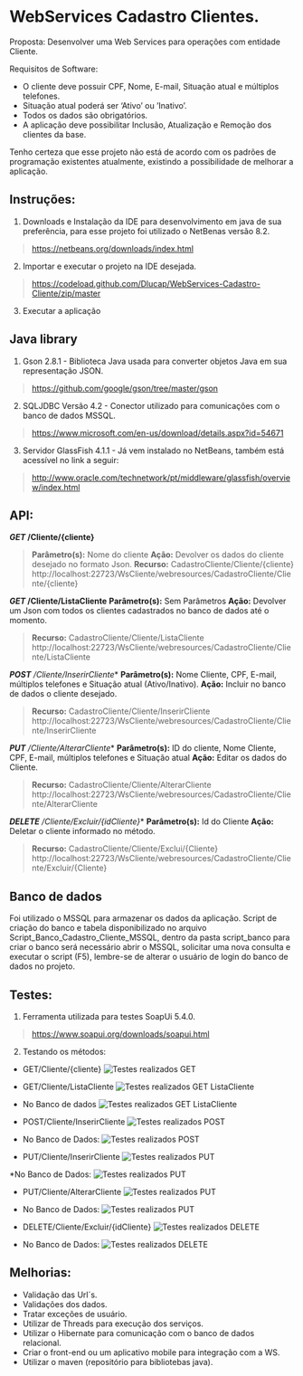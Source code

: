 # WebServices Cadastro Clientes.

Proposta:
Desenvolver uma Web Services para operações com entidade Cliente.

Requisitos de Software:
- O cliente deve possuir CPF, Nome, E-mail, Situação atual e múltiplos telefones.
- Situação atual poderá ser ‘Ativo’ ou ’Inativo’.
- Todos os dados são obrigatórios.
- A aplicação deve possibilitar Inclusão, Atualização e Remoção dos clientes da base.

Tenho certeza que esse projeto não está de acordo com os padrões de programação existentes atualmente, existindo a possibilidade de melhorar a aplicação.


## Instruções: 
1. Downloads e Instalação da IDE para desenvolvimento em java de sua preferência, para esse projeto foi utilizado o NetBenas versão 8.2.
>https://netbeans.org/downloads/index.html
2. Importar e executar o projeto na IDE desejada.
>https://codeload.github.com/Dlucap/WebServices-Cadastro-Cliente/zip/master
3. Executar a aplicação


## Java library
1. Gson 2.8.1 -  Biblioteca Java usada para converter objetos Java em sua representação JSON.
>https://github.com/google/gson/tree/master/gson
2. SQLJDBC Versão 4.2 - Conector utilizado para comunicações com o banco de dados MSSQL.
>https://www.microsoft.com/en-us/download/details.aspx?id=54671
3. Servidor GlassFish 4.1.1 - Já vem instalado no NetBeans, também está acessível no link a seguir: 
>http://www.oracle.com/technetwork/pt/middleware/glassfish/overview/index.html

 
## API: 
***GET* /Cliente/{cliente}**
>**Parâmetro(s):** Nome do cliente
>**Ação:** Devolver os dados do cliente desejado no formato Json.
>**Recurso:** CadastroCliente/Cliente/{cliente} 
>http://localhost:22723/WsCliente/webresources/CadastroCliente/Cliente/{cliente}

***GET* /Cliente/ListaCliente**
**Parâmetro(s):** Sem Parâmetros
**Ação:** Devolver um Json com todos os clientes cadastrados no banco de dados até o momento.
>**Recurso:** CadastroCliente/Cliente/ListaCliente 
>http://localhost:22723/WsCliente/webresources/CadastroCliente/Cliente/ListaCliente

***POST** /Cliente/InserirCliente**
**Parâmetro(s):** Nome Cliente, CPF, E-mail, múltiplos telefones e Situação atual (Ativo/Inativo).
**Ação:** Incluir no banco de dados o cliente desejado.
>**Recurso:** CadastroCliente/Cliente/InserirCliente 
>http://localhost:22723/WsCliente/webresources/CadastroCliente/Cliente/InserirCliente

***PUT** /Cliente/AlterarCliente**
**Parâmetro(s):** ID do cliente, Nome Cliente, CPF, E-mail, múltiplos telefones e Situação atual
**Ação:** Editar os dados do Cliente.
>**Recurso:** CadastroCliente/Cliente/AlterarCliente 
>http://localhost:22723/WsCliente/webresources/CadastroCliente/Cliente/AlterarCliente

***DELETE** /Cliente/Excluir/{idCliente}**
**Parâmetro(s):** Id do Cliente
**Ação:** Deletar o cliente informado no método.
>**Recurso:** CadastroCliente/Cliente/Exclui/{Cliente} 
>http://localhost:22723/WsCliente/webresources/CadastroCliente/Cliente/Excluir/{Cliente}

## Banco de dados
Foi utilizado o MSSQL para armazenar os dados da aplicação.
Script de criação do banco e tabela disponibilizado no arquivo Script_Banco_Cadastro_Cliente_MSSQL, dentro da pasta script_banco para criar o banco será necessário abrir o MSSQL, solicitar uma nova consulta e executar o script (F5), lembre-se de alterar o usuário de login do banco de dados no projeto.


## Testes: 
1. Ferramenta utilizada para testes SoapUi 5.4.0.
>https://www.soapui.org/downloads/soapui.html

2. Testando os métodos:

* GET/Cliente/{cliente}
![Testes realizados GET](/screenshots/SoapUI_GET.png?raw=true "Testes realizados GET")


* GET/Cliente/ListaCliente
![Testes realizados GET ListaCliente](/screenshots/SoapUI_GET_ListaCliente.png?raw=true "Testes realizados GET ListaCliente")

* No Banco de dados
![Testes realizados GET ListaCliente](/screenshots/MSSQL_GET_ListaCliente.png?raw=true "Testes realizados GET ListaCliente")


* POST/Cliente/InserirCliente
![Testes realizados POST](/screenshots/SoapUI_POST.png?raw=true "Testes realizados POST")

* No Banco de Dados:
![Testes realizados POST](/screenshots/MSSQL_POST.png?raw=true "Testes realizados POST")


* PUT/Cliente/InserirCliente
![Testes realizados PUT](/screenshots/SoapUI_PUT.png?raw=true "Testes realizados PUT")

*No Banco de Dados:
![Testes realizados PUT](/screenshots/MSSQL_PUT.png?raw=true "Testes realizados PUT")


* PUT/Cliente/AlterarCliente
![Testes realizados PUT](/screenshots/SoapUI_PUT.png?raw=true "Testes realizados PUT")

* No Banco de Dados:
![Testes realizados PUT](/screenshots/MSSQL_PUT.png?raw=true "Testes realizados PUT")


* DELETE/Cliente/Excluir/{idCliente}
![Testes realizados DELETE](/screenshots/SoapUI_DELETE.png?raw=true "Testes realizados DELETE")

* No Banco de Dados:
![Testes realizados DELETE](/screenshots/MSSQL_DELETE.png?raw=true "Testes realizados DELETE")

## Melhorias:
- Validação das Url´s.
- Validações dos dados.
- Tratar exceções de usuário.
- Utilizar de Threads para execução dos serviços.
- Utilizar o Hibernate para comunicação com o banco de dados relacional.
- Criar o front-end ou um aplicativo mobile para integração com a WS.
- Utilizar o maven (repositório para bibliotebas java).
